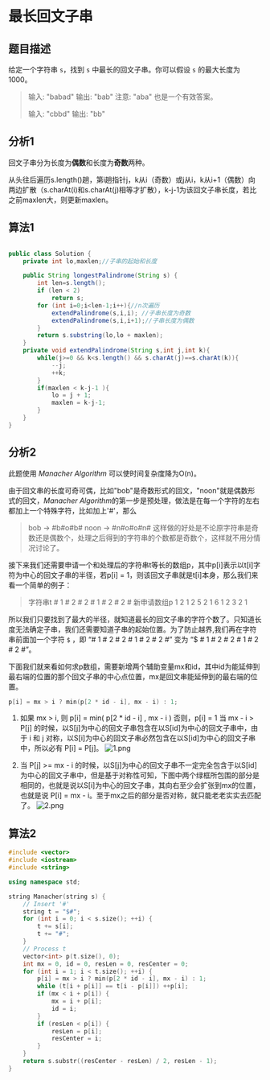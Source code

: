 # 最长回文子串

## 题目描述

给定一个字符串 `s`，找到 `s` 中最长的回文子串。你可以假设 `s` 的最大长度为 1000。

>输入: "babad"
>输出: "bab"
>注意: "aba" 也是一个有效答案。
>
>输入: "cbbd"
>输出: "bb"

## 分析1

回文子串分为长度为**偶数**和长度为**奇数**两种。

从头往后遍历s.length()趟，第i趟指针j，k从i（奇数）或j从i，k从i+1（偶数）向两边扩散（s.charAt(i)和s.charAt(j)相等才扩散），k-j-1为该回文子串长度，若比之前maxlen大，则更新maxlen。

## 算法1

```java

public class Solution {
    private int lo,maxlen;//子串的起始和长度

    public String longestPalindrome(String s) {
        int len=s.length();
        if (len < 2)
            return s;
        for (int i=0;i<len-1;i++){//n次遍历
            extendPalindrome(s,i,i); //子串长度为奇数
            extendPalindrome(s,i,i+1);//子串长度为偶数
        }
        return s.substring(lo,lo + maxlen);
    }
    private void extendPalindrome(String s,int j,int k){
        while(j>=0 && k<s.length() && s.charAt(j)==s.charAt(k)){
            --j;
            ++k;
        }
        if(maxlen < k-j-1 ){
            lo = j + 1;
            maxlen = k-j-1; 
        }
    }
}

```

## 分析2

此题使用 *Manacher Algorithm* 可以使时间复杂度降为O(n)。

由于回文串的长度可奇可偶，比如"bob"是奇数形式的回文，"noon"就是偶数形式的回文，*Manacher Algorithm*的第一步是预处理，做法是在每一个字符的左右都加上一个特殊字符，比如加上'#'，那么
>bob -> #b#o#b#
>noon -> #n#o#o#n#
这样做的好处是不论原字符串是奇数还是偶数个，处理之后得到的字符串的个数都是奇数个，这样就不用分情况讨论了。

接下来我们还需要申请一个和处理后的字符串t等长的数组p，其中p[i]表示以t[i]字符为中心的回文子串的半径，若p[i] = 1，则该回文子串就是t[i]本身，那么我们来看一个简单的例子：

> 字符串t        # 1 # 2 # 2 # 1 # 2 # 2 #
> 新申请数组p    1 2 1 2 5 2 1 6 1 2 3 2 1

所以我们只要找到了最大的半径，就知道最长的回文子串的字符个数了。只知道长度无法确定子串，我们还需要知道子串的起始位置。为了防止越界,我们再在字符串前面加一个字符 `$` ，即 “# 1 # 2 # 2 # 1 # 2 # 2 #” 变为 “$ # 1 # 2 # 2 # 1 # 2 # 2 #”。

下面我们就来看如何求p数组，需要新增两个辅助变量mx和id，其中id为能延伸到最右端的位置的那个回文子串的中心点位置，mx是回文串能延伸到的最右端的位置。

```cpp
p[i] = mx > i ? min(p[2 * id - i], mx - i) : 1;
```
1. 如果 mx > i, 则 p[i] = min( p[2 * id - i] , mx - i ) 否则，p[i] = 1
当 mx - i > P[j] 的时候，以S[j]为中心的回文子串包含在以S[id]为中心的回文子串中，由于 i 和 j 对称，以S[i]为中心的回文子串必然包含在以S[id]为中心的回文子串中，所以必有 P[i] = P[j]。
![1.png](https://i.loli.net/2019/01/20/5c43ec38c1e8f.png)

2. 当 P[j] >= mx - i 的时候，以S[j]为中心的回文子串不一定完全包含于以S[id]为中心的回文子串中，但是基于对称性可知，下图中两个绿框所包围的部分是相同的，也就是说以S[i]为中心的回文子串，其向右至少会扩张到mx的位置，也就是说 P[i] = mx - i。至于mx之后的部分是否对称，就只能老老实实去匹配了。
![2.png](https://i.loli.net/2019/01/20/5c43ed61e522a.png)

## 算法2

```cpp
#include <vector>
#include <iostream>
#include <string>

using namespace std;

string Manacher(string s) {
    // Insert '#'
    string t = "$#";
    for (int i = 0; i < s.size(); ++i) {
        t += s[i];
        t += "#";
    }
    // Process t
    vector<int> p(t.size(), 0);
    int mx = 0, id = 0, resLen = 0, resCenter = 0;
    for (int i = 1; i < t.size(); ++i) {
        p[i] = mx > i ? min(p[2 * id - i], mx - i) : 1;
        while (t[i + p[i]] == t[i - p[i]]) ++p[i];
        if (mx < i + p[i]) {
            mx = i + p[i];
            id = i;
        }
        if (resLen < p[i]) {
            resLen = p[i];
            resCenter = i;
        }
    }
    return s.substr((resCenter - resLen) / 2, resLen - 1);
}


```